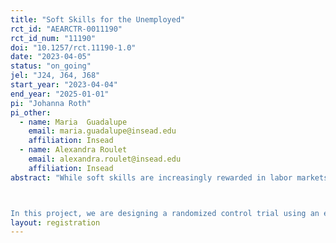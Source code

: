 ```yaml
---
title: "Soft Skills for the Unemployed"
rct_id: "AEARCTR-0011190"
rct_id_num: "11190"
doi: "10.1257/rct.11190-1.0"
date: "2023-04-05"
status: "on_going"
jel: "J24, J64, J68"
start_year: "2023-04-04"
end_year: "2025-01-01"
pi: "Johanna Roth"
pi_other:
  - name: Maria  Guadalupe
    email: maria.guadalupe@insead.edu
    affiliation: Insead
  - name: Alexandra Roulet
    email: alexandra.roulet@insead.edu
    affiliation: Insead
abstract: "While soft skills are increasingly rewarded in labor markets (Heckman and Kautz, 2012, Deming, 2017), employers often mention a lack of soft skills among candidates as a reason for unfilled vacancies (Pôle Emploi, 2018). To address this issue, the French unemployment agency, Pôle Emploi, identified a set of 16 soft skills that were essential for job seekers and designed a training specifically geared to soft skill development. The training provided by Pôle Emploi to job seekers is called “Valoriser son Image Pro (VSI)”. The training is administered by partner training agencies and has a one-week module that can be supplemented by up to another week.

In this project, we are designing a randomized control trial using an encouragement design via calls to evaluate whether this soft skill training program improves the situation of its beneficiaries (e.g. unemployment duration and employment outcomes) and if so through which channels. The main aim of this project is to answer the following questions: Are soft skills malleable in adulthood? How do they impact job search behavior and job finding outcomes? In a second project, we plan to use our experimental sample to better understand how soft skills impact the take up of training."
layout: registration
---
```


